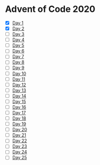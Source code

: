 # Advent of Code 2020

* [x] [Day 1](Haskell/src/Day01.hs)
* [x] [Day 2](Haskell/src/Day02.hs)
* [ ] [Day 3](Haskell/src/Day03.hs)
* [ ] [Day 4](Haskell/src/Day04.hs)
* [ ] [Day 5](Haskell/src/Day05.hs)
* [ ] [Day 6](Haskell/src/Day06.hs)
* [ ] [Day 7](Haskell/src/Day07.hs)
* [ ] [Day 8](Haskell/src/Day08.hs)
* [ ] [Day 9](Haskell/src/Day09.hs)
* [ ] [Day 10](Haskell/src/Day10.hs)
* [ ] [Day 11](Haskell/src/Day11.hs)
* [ ] [Day 12](Haskell/src/Day12.hs)
* [ ] [Day 13](Haskell/src/Day13.hs)
* [ ] [Day 14](Haskell/src/Day14.hs)
* [ ] [Day 15](Haskell/src/Day15.hs)
* [ ] [Day 16](Haskell/src/Day16.hs)
* [ ] [Day 17](Haskell/src/Day17.hs)
* [ ] [Day 18](Haskell/src/Day18.hs)
* [ ] [Day 19](Haskell/src/Day19.hs)
* [ ] [Day 20](Haskell/src/Day20.hs)
* [ ] [Day 21](Haskell/src/Day21.hs)
* [ ] [Day 22](Haskell/src/Day22.hs)
* [ ] [Day 23](Haskell/src/Day23.hs)
* [ ] [Day 24](Haskell/src/Day24.hs)
* [ ] [Day 25](Haskell/src/Day25.hs)
